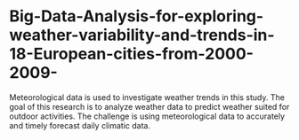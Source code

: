 # Big-Data-Analysis-for-exploring-weather-variability-and-trends-in-18-European-cities-from-2000-2009-
Meteorological data is used to investigate weather trends in this study. The goal of this research is to analyze weather data to predict weather suited for outdoor activities. The challenge is using meteorological data to accurately and timely forecast daily climatic data. 
